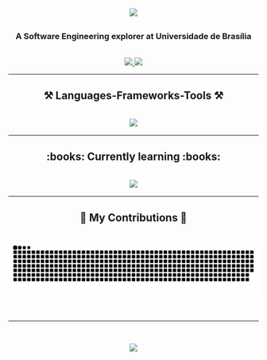 <h1 align="center">
    <img src="https://readme-typing-svg.herokuapp.com/?font=Righteous&size=35&center=true&vCenter=true&width=500&height=70&duration=4000&lines=Hi+There!+👋;+I'm+Arthur+Ribeiro!;" />
</h1>

<h3 align="center">A Software Engineering explorer at Universidade de Brasília</h3>

<br/> 
<div align="center"> 
  <a href="mailto:artrsousa1@gmail.com">
    <img src="https://img.shields.io/badge/Gmail-333333?style=for-the-badge&logo=gmail&logoColor=red" />
  </a>
  <a href="https://www.linkedin.com/in/arthur-ribeiro-sousa-6485412a9/" target="_blank">
    <img src="https://img.shields.io/badge/LinkedIn-0077B5?style=for-the-badge&logo=linkedin&logoColor=white" target="_blank" />
  </a>
</div>

 <hr/>
 
<h2 align="center">⚒️ Languages-Frameworks-Tools ⚒️</h2>
<br/>
<div align="center">
    <img src="https://skillicons.dev/icons?i=c,java,python,js,html,css,vscode,figma,tailwind,git,github,linux,nextjs" />
<br/>
<hr/>

<h2 align="center"> :books: Currently learning :books:</h2>
<br/>
<div align="center">
    <img src="https://skillicons.dev/icons?i=docker,ts,cpp,django" />
<br/>
<hr/>

<div align="center">
  <h2>🐍 My Contributions 🐍</h2>
  <br>
   <img alt="snake eating my contributions" src="https://raw.githubusercontent.com/artrsousa1/artrsousa1/output/github-contribution-grid-snake.svg" />
  <br/><br/><br/>
</div>

<hr/>

<div>
<br>
<a href="https://github-readme-stats.vercel.app/api?username=artrsousa1&hide_border=true&theme=transparent&text_color=ffffff&show_icons=true&hide=stars&rank_icon=github"><p align="center"><img src="https://github-readme-stats.vercel.app/api?username=artrsousa1&hide_border=true&theme=transparent&text_color=ffffff&show_icons=true&hide=stars&rank_icon=github">
</p></a>
</div>

